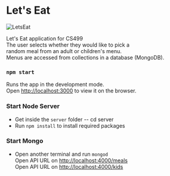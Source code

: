 # Let's Eat
![LetsEat](https://media.giphy.com/media/TqXW4GHEEnwBLkW8lI/giphy.gif)


Let's Eat application for CS499 <br>
The user selects whether they would like to pick a <br> 
random meal from an adult or children's menu. <br>
Menus are accessed from collections in a database (MongoDB).


### `npm start`

Runs the app in the development mode.<br>
Open [http://localhost:3000](http://localhost:3000) to view it on the browser.


### Start Node Server

- Get inside the `server` folder -- cd server <br>
- Run `npm install` to install required packages 

### Start Mongo
- Open another terminal and run `mongod`<br>
Open API URL on [http://localhost:4000/meals](http://localhost:4000/meals) <br>
Open API URL on [http://localhost:4000/kids](http://localhost:4000/kids)
